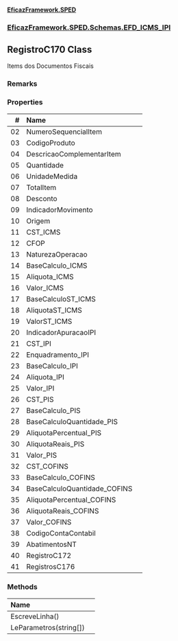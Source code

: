 #### [EficazFramework.SPED](EficazFrameworkSPED.md 'EficazFramework SPED')
### [EficazFramework.SPED.Schemas.EFD_ICMS_IPI](EficazFramework.SPED.Schemas.EFD_ICMS_IPI.md 'EficazFramework.SPED.Schemas.EFD_ICMS_IPI')

## RegistroC170 Class

Items dos Documentos Fiscais

### Remarks
### Properties

| # | Name | |
| ---: | :--- | :--- |
| 02 | NumeroSequencialItem |  |
| 03 | CodigoProduto |  |
| 04 | DescricaoComplementarItem |  |
| 05 | Quantidade |  |
| 06 | UnidadeMedida |  |
| 07 | TotalItem |  |
| 08 | Desconto |  |
| 09 | IndicadorMovimento |  |
| 10 | Origem |  |
| 11 | CST_ICMS |  |
| 12 | CFOP |  |
| 13 | NaturezaOperacao |  |
| 14 | BaseCalculo_ICMS |  |
| 15 | Aliquota_ICMS |  |
| 16 | Valor_ICMS |  |
| 17 | BaseCalculoST_ICMS |  |
| 18 | AliquotaST_ICMS |  |
| 19 | ValorST_ICMS |  |
| 20 | IndicadorApuracaoIPI |  |
| 21 | CST_IPI |  |
| 22 | Enquadramento_IPI |  |
| 23 | BaseCalculo_IPI |  |
| 24 | Aliquota_IPI |  |
| 25 | Valor_IPI |  |
| 26 | CST_PIS |  |
| 27 | BaseCalculo_PIS |  |
| 28 | BaseCalculoQuantidade_PIS |  |
| 29 | AliquotaPercentual_PIS |  |
| 30 | AliquotaReais_PIS |  |
| 31 | Valor_PIS |  |
| 32 | CST_COFINS |  |
| 33 | BaseCalculo_COFINS |  |
| 34 | BaseCalculoQuantidade_COFINS |  |
| 35 | AliquotaPercentual_COFINS |  |
| 36 | AliquotaReais_COFINS |  |
| 37 | Valor_COFINS |  |
| 38 | CodigoContaContabil |  |
| 39 | AbatimentosNT |  |
| 40 | RegistroC172 |  |
| 41 | RegistrosC176 |  |
### Methods

| Name | |
| :--- | :--- |
| EscreveLinha() |  |
| LeParametros(string[]) |  |
